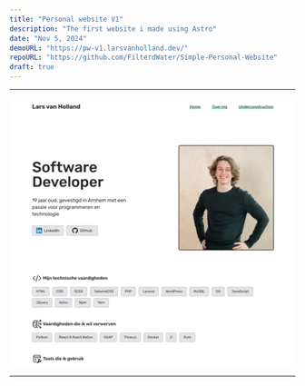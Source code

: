 ```yaml
---
title: "Personal website V1"
description: "The first website i made using Astro"
date: "Nov 5, 2024"
demoURL: "https://pw-v1.larsvanholland.dev/"
repoURL: "https://github.com/FilterdWater/Simple-Personal-Website"
draft: true
---
```


---

![homepage-version-1](./homepage-v1.png)

---
